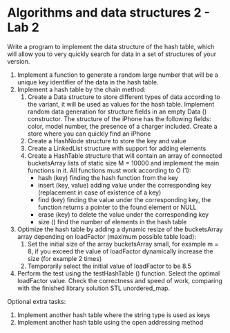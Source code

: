 # Algorithms and data structures 2 - Lab 2

Write a program to implement the data structure of the hash table, which will allow you to very quickly search for data in a set of structures of your version.
1. Implement a function to generate a random large number that will be a unique key identifier of the data in the hash table.
2. Implement a hash table by the chain method:
    1. Create a Data structure to store different types of data according to the variant, it will be used as values for the hash table. 
       Implement random data generation for structure fields in an empty Data () constructor.
       The structure of the iPhone has the following fields: color, model number, the presence of a charger included. 
       Create a store where you can quickly find an iPhone
    2. Create a HashNode structure to store the key and value
    3. Create a LinkedList structure with support for adding elements
    4. Create a HashTable structure that will contain an array of connected bucketsArray lists of static size M = 10000 and implement the main functions in it.
       All functions must work according to O (1):
        - hash (key) finding the hash function from the key
        - insert (key, value) adding value under the corresponding key (replacement in case of existence of a key)
        - find (key) finding the value under the corresponding key, the function returns a pointer to the found element or NULL
        - erase (key) to delete the value under the corresponding key
        - size () find the number of elements in the hash table
3. Optimize the hash table by adding a dynamic resize of the bucketsArray array depending on loadFactor (maximum possible table load):
    1. Set the initial size of the array bucketsArray small, for example m = 8, 
       if you exceed the value of loadFactor dynamically increase the size (for example 2 times)
    2. Temporarily select the initial value of loadFactor to be 8.5
4. Perform the test using the testHashTable () function. Select the optimal loadFactor value. 
   Check the correctness and speed of work, comparing with the finished library solution STL unordered_map.
   
Optional extra tasks:
1. Implement another hash table where the string type is used as keys
2. Implement another hash table using the open addressing method
